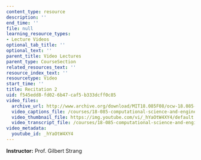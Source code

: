 ```yaml
---
content_type: resource
description: ''
end_time: ''
file: null
learning_resource_types:
- Lecture Videos
optional_tab_title: ''
optional_text: ''
parent_title: Video Lectures
parent_type: CourseSection
related_resources_text: ''
resource_index_text: ''
resourcetype: Video
start_time: ''
title: Recitation 2
uid: f545edd8-fd02-6b47-caf5-b333dcff0c85
video_files:
  archive_url: http://www.archive.org/download/MIT18.085F08/ocw-18.085-f08-rec02_300k.mp4
  video_captions_file: /courses/18-085-computational-science-and-engineering-i-fall-2008/80bc3a738df35ec0bc5d12f2088a1cbb_hYaOtW4XY4.vtt
  video_thumbnail_file: https://img.youtube.com/vi/_hYaOtW4XY4/default.jpg
  video_transcript_file: /courses/18-085-computational-science-and-engineering-i-fall-2008/70b28cc258b35b598364503f7813f0f0_hYaOtW4XY4.pdf
video_metadata:
  youtube_id: _hYaOtW4XY4
---
```


**Instructor:** Prof. Gilbert Strang